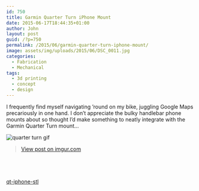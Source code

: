 ```yaml
---
id: 750
title: Garmin Quarter Turn iPhone Mount
date: 2015-06-17T18:44:35+01:00
author: John
layout: post
guid: /?p=750
permalink: /2015/06/garmin-quarter-turn-iphone-mount/
image: assets/img/uploads/2015/06/DSC_0011.jpg
categories:
  - Fabrication
  - Mechanical
tags:
  - 3d printing
  - concept
  - design
---
```

I frequently find myself navigating &#8217;round on my bike, juggling Google Maps precariously in one hand. I don&#8217;t appreciate the bulky handlebar phone mounts about so thought I&#8217;d make something to neatly integrate with the Garmin Quarter Turn mount&#8230;

![quarter turn gif](https://i.imgur.com/1tFfysl.gif)

<blockquote class="imgur-embed-pub" lang="en" data-id="1tFfysl">
  <p>
    <a href="https://imgur.com/1tFfysl">View post on imgur.com</a>
  </p>
</blockquote>

<figure class='gallery-item'> 
<img src="/assets/img/uploads/2015/06/DSC_0008.jpg" class="attachment-thumbnail size-thumbnail" alt="" loading="lazy" />
</figure><figure class='gallery-item'> 

<img src="/assets/img/uploads/2015/06/DSC_0011.jpg" class="attachment-thumbnail size-thumbnail" alt="" loading="lazy" />
</figure><figure class='gallery-item'> 

<img src="/assets/img/uploads/2015/06/Screen-Shot-2015-06-17-at-18.15.12.png" class="attachment-thumbnail size-thumbnail" alt="" loading="lazy" />
</figure><figure class='gallery-item'> 

<img src="/assets/img/uploads/2015/06/Screen-Shot-2015-06-17-at-18.15.31.png" class="attachment-thumbnail size-thumbnail" alt="" loading="lazy" />
</figure>

[qt-iphone-stl](/assets/img/uploads/2015/06/stl-files.zip)
